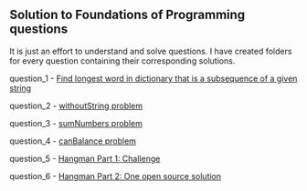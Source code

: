 ## Solution to Foundations of Programming questions

It is just an effort to understand and solve questions. I have created folders for every question containing their corresponding solutions.

question_1 - [Find longest word in dictionary that is a subsequence of a given string](https://techdevguide.withgoogle.com/paths/foundational/find-longest-word-in-dictionary-that-subsequence-of-given-string/)

question_2 - [withoutString problem](https://techdevguide.withgoogle.com/paths/foundational/withoutstring-problem-strings-base-remove-return/)

question_3 - [sumNumbers problem](https://techdevguide.withgoogle.com/paths/foundational/subnumbers-problem-string-return-sum)

question_4 - [canBalance problem](https://techdevguide.withgoogle.com/paths/foundational/canbalance-problem-arrays-non-empty)

question_5 - [Hangman Part 1: Challenge](https://techdevguide.withgoogle.com/paths/foundational/hangman-challenge-archetypal)

question_6 - [Hangman Part 2: One open source solution](https://techdevguide.withgoogle.com/paths/foundational/hangman-solutions-open-source-answer)
